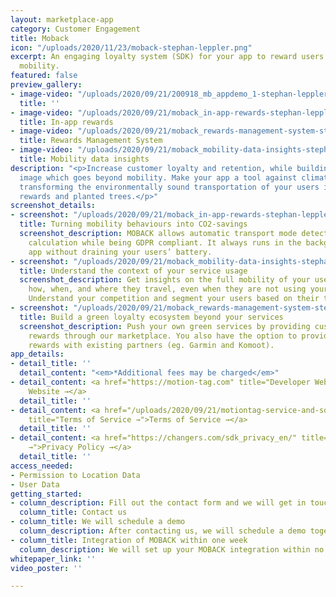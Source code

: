 ```yaml
---
layout: marketplace-app
category: Customer Engagement
title: Moback
icon: "/uploads/2020/11/23/moback-stephan-leppler.png"
excerpt: An engaging loyalty system (SDK) for your app to reward users for their green
  mobility.
featured: false
preview_gallery:
- image-video: "/uploads/2020/09/21/200918_mb_appdemo_1-stephan-leppler.mp4"
  title: ''
- image-video: "/uploads/2020/09/21/moback_in-app-rewards-stephan-leppler.png"
  title: In-app rewards
- image-video: "/uploads/2020/09/21/moback_rewards-management-system-stephan-leppler.png"
  title: Rewards Management System
- image-video: "/uploads/2020/09/21/moback_mobility-data-insights-stephan-leppler.png"
  title: Mobility data insights
description: "<p>Increase customer loyalty and retention, while building a green brand
  image which goes beyond mobility. Make your app a tool against climate change by
  transforming the environmentally sound transportation of your users into individual
  rewards and planted trees.</p>"
screenshot_details:
- screenshot: "/uploads/2020/09/21/moback_in-app-rewards-stephan-leppler.png"
  title: Turning mobility behaviours into CO2-savings
  screenshot_description: MOBACK allows automatic transport mode detection and CO2
    calculation while being GDPR compliant. It always runs in the background of your
    app without draining your users’ battery.
- screenshot: "/uploads/2020/09/21/moback_mobility-data-insights-stephan-leppler.png"
  title: Understand the context of your service usage
  screenshot_description: Get insights on the full mobility of your users, understanding
    how, when, and where they travel, even when they are not using your services.
    Understand your competition and segment your users based on their travel preferences.
- screenshot: "/uploads/2020/09/21/moback_rewards-management-system-stephan-leppler.png"
  title: Build a green loyalty ecosystem beyond your services
  screenshot_description: Push your own green services by providing custom individual
    rewards through our marketplace. You also have the option to provide affiliated
    rewards with existing partners (eg. Garmin and Komoot).
app_details:
- detail_title: ''
  detail_content: "<em>*Additional fees may be charged</em>"
- detail_content: <a href="https://motion-tag.com" title="Developer Website →">Developer
    Website →</a>
  detail_title: ''
- detail_content: <a href="/uploads/2020/09/21/motiontag-service-and-sdk-license-agreement_open.pdf"
    title="Terms of Service →">Terms of Service →</a>
  detail_title: ''
- detail_content: <a href="https://changers.com/sdk_privacy_en/" title="Privacy Policy
    →">Privacy Policy →</a>
  detail_title: ''
access_needed:
- Permission to Location Data
- User Data
getting_started:
- column_description: Fill out the contact form and we will get in touch with you.
  column_title: Contact us
- column_title: We will schedule a demo
  column_description: After contacting us, we will schedule a demo together with you.
- column_title: Integration of MOBACK within one week
  column_description: We will set up your MOBACK integration within no time.
whitepaper_link: ''
video_poster: ''

---
```


